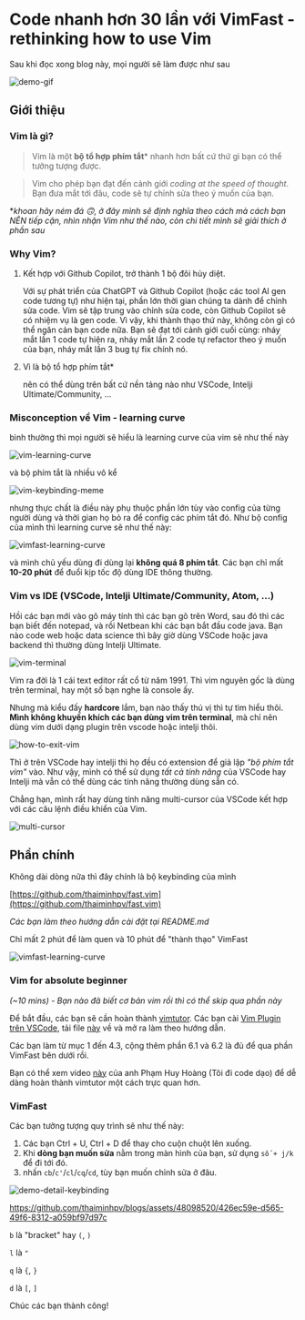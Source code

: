 # Code nhanh hơn 30 lần với VimFast - rethinking how to use Vim

Sau khi đọc xong blog này, mọi người sẽ làm được như sau

![demo-gif](./resources/gif-guides/demo.gif)

## Giới thiệu

### Vim là gì?

> Vim là một **bộ tổ hợp phím tắt*** nhanh hơn bất cứ thứ gì bạn có thể tưởng tượng được.

> Vim cho phép bạn đạt đến cảnh giới *coding at the speed of thought*. Bạn đưa mắt tới đâu, code sẽ tự chỉnh sửa theo ý muốn của bạn.

**khoan hãy ném đá 🙃, ở đây mình sẽ định nghĩa theo cách mà cách bạn NÊN tiếp cận, nhìn nhận Vim như thế nào, còn chi tiết mình sẽ giải thích ở phần sau*

### Why Vim?

1. Kết hợp với Github Copilot, trở thành 1 bộ đôi hủy diệt.
        
    Với sự phát triển của ChatGPT và Github Copilot (hoặc các tool AI gen code tương tự) như hiện tại, phần lớn thời gian chúng ta dành để chỉnh sửa code. Vim sẽ tập trung vào chỉnh sửa code, còn Github Copilot sẽ có nhiệm vụ là gen code. Vì vậy, khi thành thạo thứ này, không còn gì có thể ngăn cản bạn code nữa. Bạn sẽ đạt tới cảnh giới cuối cùng: nháy mắt lần 1 code tự hiện ra, nháy mắt lần 2 code tự refactor theo ý muốn của bạn, nháy mắt lần 3 bug tự fix chính nó.
    

2. Vì là bộ tổ hợp phím tắt*

    nên có thể dùng trên bất cứ nền tảng nào như VSCode, Intelji Ultimate/Community, …

### Misconception về Vim - learning curve

bình thường thì mọi người sẽ hiểu là learning curve của vim sẽ như thế này

![vim-learning-curve](./resources/illustrations/Learning%20curve.png)

và bộ phím tắt là nhiều vô kể

![vim-keybinding-meme](./resources/meme/vim-it-humor-geek-7953554.jpeg)

nhưng thực chất là điều này phụ thuộc phần lớn tùy vào config của từng người dùng và thời gian họ bỏ ra để config các phím tắt đó. Như bộ config của mình thì learning curve sẽ như thế này:

![vimfast-learning-curve](./resources/illustrations/Learning%20curve3.png)

và mình chủ yếu dùng đi dùng lại **không quá 8 phím tắt**. Các bạn chỉ mất **10-20 phút** để đuổi kịp tốc độ dùng IDE thông thường.

### Vim vs IDE (VSCode, Intelji Ultimate/Community, Atom, …)

Hồi các bạn mới vào gõ máy tính thì các bạn gõ trên Word, sau đó thì các bạn biết đến notepad, và rồi Netbean khi các bạn bắt đầu code java. Bạn nào code web hoặc data science thì bây giờ dùng VSCode hoặc java backend thì thường dùng Intelji Ultimate.

![vim-terminal](./resources/illustrations/vim-modern.png)

Vim ra đời là 1 cái text editor rất cổ từ năm 1991. Thì vim nguyên gốc là dùng trên terminal, hay một số bạn nghe là console ấy.

Nhưng mà kiểu đấy **hardcore** lắm, bạn nào thấy thú vị thì tự tìm hiểu thôi. **Mình không khuyến khích các bạn dùng vim trên terminal**, mà chỉ nên dùng vim dưới dạng plugin trên vscode hoặc intelji thôi.

![how-to-exit-vim](./resources/meme/How-to-exit-vim-stackoverflow.png)

Thì ở trên VSCode hay intelji thì họ đều có extension để giả lập *"bộ phím tắt vim"* vào. Như vậy, mình có thể sử dụng *tất cả tính năng* của VSCode hay Intelji mà vẫn có thể dùng các tính năng thường dùng sẵn có.

Chẳng hạn, mình rất hay dùng tính năng multi-cursor của VSCode kết hợp với các câu lệnh điều khiển của Vim.

![multi-cursor](./resources/gif-guides/multi-cursor-demo.gif)

## Phần chính

Không dài dòng nữa thì đây chính là bộ keybinding của mình

[https://github.com/thaiminhpv/fast.vim](https://github.com/thaiminhpv/fast.vim)

*Các bạn làm theo hướng dẫn cài đặt tại README.md*

Chỉ mất 2 phút để làm quen và 10 phút để "thành thạo" VimFast

![vimfast-learning-curve](./resources/illustrations/Learning%20curve3.png)

### Vim for absolute beginner

*(~10 mins) - Bạn nào đã biết cơ bản vim rồi thì có thể skip qua phần này*

Để bắt đầu, các bạn sẽ cần hoàn thành [vimtutor](https://gist.github.com/hashrocketeer/852a4f878acd42abbf98f18278329bdc). Các bạn cài [Vim Plugin trên VSCode](https://marketplace.visualstudio.com/items?itemName=vscodevim.vim), tải file [này](https://gist.github.com/hashrocketeer/852a4f878acd42abbf98f18278329bdc) về và mở ra làm theo hướng dẫn.

Các bạn làm từ mục 1 đến 4.3, cộng thêm phần 6.1 và 6.2 là đủ để  qua phần VimFast bên dưới rồi.

Bạn có thể  xem video [này](https://www.youtube.com/watch?v=WD9CvdIAflY) của anh Phạm Huy Hoàng (Tôi đi code dạo) để dễ dàng hoàn thành vimtutor một cách trực quan hơn.

### VimFast

Các bạn tưởng tượng quy trình sẽ như thế này:

1. Các bạn Ctrl + U, Ctrl + D để thay cho cuộn chuột lên xuống.
2. Khi **dòng bạn muốn sửa** nằm trong màn hình của bạn, sử dụng `số + j/k` để đi tới đó.
3. nhấn `cb`/`c'`/`cl`/`cq`/`cd`, tùy bạn muốn chỉnh sửa ở đâu.

![demo-detail-keybinding](./resources/gif-guides/vimfast.gif)

https://github.com/thaiminhpv/blogs/assets/48098520/426ec59e-d565-49f6-8312-a059bf97d97c

`b` là "bracket" hay `(`, `)`

`l` là `"`

`q` là `{`, `}`

`d` là `[`, `]`

Chúc các bạn thành công!
